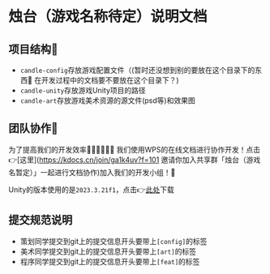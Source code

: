 # 烛台（游戏名称待定）说明文档

## 项目结构📁

- `candle-config`存放游戏配置文件（(暂时还没想到别的要放在这个目录下的东西🤔 在开发过程中的文档要不要放在这个目录下？)
- `candle-unity`存放游戏Unity项目的路径
- `candle-art`存放游戏美术资源的源文件(psd等)和效果图

## 团队协作💼

为了提高我们的开发效率🧑‍💻👨‍💻👩‍💻 我们使用WPS的在线文档进行协作开发！点击👉[这里](https://kdocs.cn/join/ga1k4uv?f=101
邀请你加入共享群「烛台（游戏名暂定）」一起进行文档协作)加入我们的开发小组！📄

Unity的版本使用的是`2023.3.21f1`，点击👉[此处](https://unity.com/releases/editor/whats-new/2021.3.21#release-notes)下载

## 提交规范说明

- 策划同学提交到git上的提交信息开头要带上`[config]`的标签
- 美术同学提交到git上的提交信息开头要带上`[art]`的标签
- 程序同学提交到git上的提交信息开头要带上`[feat]`的标签
